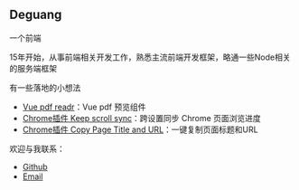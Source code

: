 ## Deguang

一个前端

15年开始，从事前端相关开发工作，熟悉主流前端开发框架，略通一些Node相关的服务端框架

有一些落地的小想法

* [Vue pdf readr](https://github.com/Deguang/vue-pdf-reader)：Vue pdf 预览组件
* [Chrome插件 Keep scroll sync](https://chrome.google.com/webstore/detail/keep-scroll-sync/lblfgppmhibloglgndekfdhmbfbdlndl)：跨设置同步 Chrome 页面浏览进度
* [Chrome插件 Copy Page Title and URL](https://chrome.google.com/webstore/detail/copy-page-title-and-url/kakoelinbkchhkjcbgjgmailplkhpkod)：一键复制页面标题和URL

欢迎与我联系：

* [Github](https://github.com/Deguang)
* [Email](mailto:better_li@live.com)
